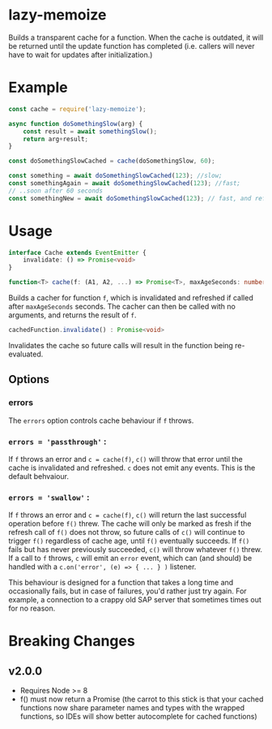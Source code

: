 # lazy-memoize

Builds a transparent cache for a function. When the cache is outdated, it will be returned until the update function has completed (i.e. callers will never have to wait for updates after initialization.)

# Example

```js
const cache = require('lazy-memoize');

async function doSomethingSlow(arg) {
	const result = await somethingSlow();
	return arg+result;
}

const doSomethingSlowCached = cache(doSomethingSlow, 60);

const something = await doSomethingSlowCached(123); //slow;
const somethingAgain = await doSomethingSlowCached(123); //fast;
// ..soon after 60 seconds
const somethingNew = await doSomethingSlowCached(123); // fast, and refreshed.
```

# Usage

```ts
interface Cache extends EventEmitter {
	invalidate: () => Promise<void>
}
```
```ts
function<T> cache(f: (A1, A2, ...) => Promise<T>, maxAgeSeconds: number, options?: Options): (typeof f) & Cache
```

Builds a cacher for function `f`, which is invalidated and refreshed if called after `maxAgeSeconds` seconds. The cacher can then be called with no arguments, and returns the result of `f`.

```ts
cachedFunction.invalidate() : Promise<void>
```

Invalidates the cache so future calls will result in the function being re-evaluated.


## Options

### errors

The `errors` option controls cache behaviour if `f` throws.

### `errors = 'passthrough'` :

If `f` throws an error and `c = cache(f)`, `c()` will throw that error until the cache is invalidated and refreshed. `c` does not emit any events. This is the default behvaiour.

### `errors = 'swallow'` :

If `f` throws an error and `c = cache(f)`, `c()` will return the last successful operation before `f()` threw. The cache will only be marked as fresh if the refresh call of `f()` does not throw, so future calls of `c()` will continue to trigger `f()` regardless of cache age, until `f()` eventually succeeds. If `f()` fails but has never previously succeeded, `c()` will throw whatever `f()` threw. If a call to `f` throws, `c` will emit an `error` event, which can (and should) be handled with a `c.on('error', (e) => { ... } )` listener.

This behaviour is designed for a function that takes a long time and occasionally fails, but in case of failures, you'd rather just try again. For example, a connection to a crappy old SAP server that sometimes times out for no reason.

# Breaking Changes

## v2.0.0

-   Requires Node >= 8
-   f() must now return a Promise (the carrot to this stick is that your cached functions now share parameter names and types with the wrapped functions, so IDEs will show better autocomplete for cached functions)
